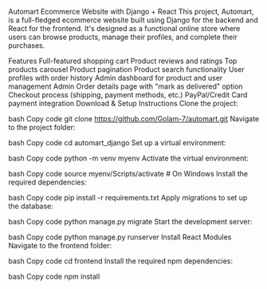 Automart Ecommerce Website with Django + React
This project, Automart, is a full-fledged ecommerce website built using Django for the backend and React for the frontend. It's designed as a functional online store where users can browse products, manage their profiles, and complete their purchases.



Features
Full-featured shopping cart
Product reviews and ratings
Top products carousel
Product pagination
Product search functionality
User profiles with order history
Admin dashboard for product and user management
Admin Order details page with "mark as delivered" option
Checkout process (shipping, payment methods, etc.)
PayPal/Credit Card payment integration
Download & Setup Instructions
Clone the project:

bash
Copy code
git clone https://github.com/Golam-7/automart.git
Navigate to the project folder:

bash
Copy code
cd automart_django
Set up a virtual environment:

bash
Copy code
python -m venv myenv
Activate the virtual environment:

bash
Copy code
source myenv/Scripts/activate  # On Windows
Install the required dependencies:

bash
Copy code
pip install -r requirements.txt
Apply migrations to set up the database:

bash
Copy code
python manage.py migrate
Start the development server:

bash
Copy code
python manage.py runserver
Install React Modules
Navigate to the frontend folder:

bash
Copy code
cd frontend
Install the required npm dependencies:

bash
Copy code
npm install
